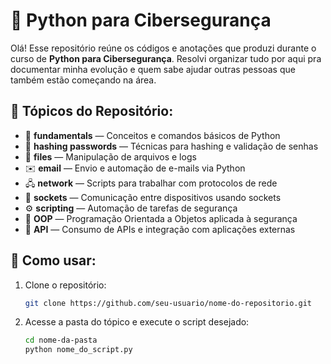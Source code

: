 # 🐍 Python para Cibersegurança

Olá! Esse repositório reúne os códigos e anotações que produzi durante o curso de **Python para Cibersegurança**. Resolvi organizar tudo por aqui pra documentar minha evolução e quem sabe ajudar outras pessoas que também estão começando na área.

## 📂 Tópicos do Repositório:

- 📖 **fundamentals** — Conceitos e comandos básicos de Python
- 🔐 **hashing passwords** — Técnicas para hashing e validação de senhas
- 📁 **files** — Manipulação de arquivos e logs
- ✉️ **email** — Envio e automação de e-mails via Python
- 🖧 **network** — Scripts para trabalhar com protocolos de rede
- 🔌 **sockets** — Comunicação entre dispositivos usando sockets
- ⚙️ **scripting** — Automação de tarefas de segurança
- 🐍 **OOP** — Programação Orientada a Objetos aplicada à segurança
- 🔗 **API** — Consumo de APIs e integração com aplicações externas

## 🚀 Como usar:

1. Clone o repositório:
   ```bash
   git clone https://github.com/seu-usuario/nome-do-repositorio.git
2. Acesse a pasta do tópico e execute o script desejado:
   ```bash
   cd nome-da-pasta
   python nome_do_script.py

